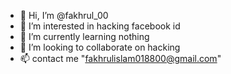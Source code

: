 - 👋 Hi, I’m @fakhrul_00
- 👀 I’m interested in hacking facebook id
- 🌱 I’m currently learning nothing
- 💞️ I’m looking to collaborate on hacking
- 📫 contact me "fakhrulislam018800@gmail.com"

<!---
fakh73yhbd/fakh73yhbd is a ✨ special ✨ repository because its `README.md` (this file) appears on your GitHub profile.
You can click the Preview link to take a look at your changes.
--->
